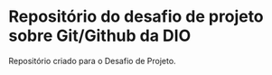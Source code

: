 # Repositório do desafio de projeto sobre Git/Github da DIO
Repositório criado para o Desafio de Projeto.
